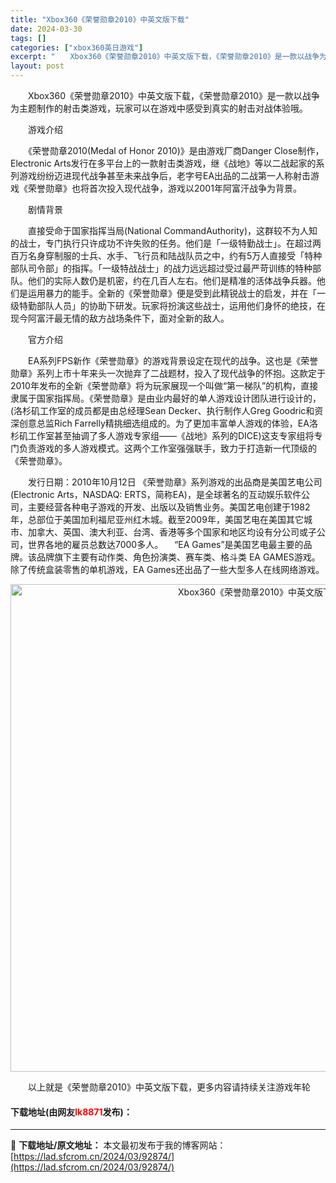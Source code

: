 ```yaml
---
title: "Xbox360《荣誉勋章2010》中英文版下载"
date: 2024-03-30
tags: []
categories: ["xbox360英日游戏"]
excerpt: "　　Xbox360《荣誉勋章2010》中英文版下载，《荣誉勋章2010》是一款以战争为主题制作的射击类游戏，玩家可以在游戏中感受到真实的射击对战体验哦。 　　游戏介绍 　　《荣誉勋章2010(Medal of Honor 2010)》是由游戏厂商Danger Close制作，Electronic A&hellip;"
layout: post
---
```


 <p>　　Xbox360《荣誉勋章2010》中英文版下载，《荣誉勋章2010》是一款以战争为主题制作的射击类游戏，玩家可以在游戏中感受到真实的射击对战体验哦。</p> <p>　　游戏介绍</p> <p>　　《荣誉勋章2010(Medal of Honor 2010)》是由游戏厂商Danger Close制作，Electronic Arts发行在多平台上的一款射击类游戏，继《战地》等以二战起家的系列游戏纷纷迈进现代战争甚至未来战争后，老字号EA出品的二战第一人称射击游戏《荣誉勋章》也将首次投入现代战争，游戏以2001年阿富汗战争为背景。</p> <p>　　剧情背景</p> <p>　　直接受命于国家指挥当局(National CommandAuthority)，这群较不为人知的战士，专门执行只许成功不许失败的任务。他们是「一级特勤战士」。在超过两百万名身穿制服的士兵、水手、飞行员和陆战队员之中，约有5万人直接受「特种部队司令部」的指挥。「一级特战战士」的战力远远超过受过最严苛训练的特种部队。他们的实际人数仍是机密，约在几百人左右。他们是精准的活体战争兵器。他们是运用暴力的能手。全新的《荣誉勋章》便是受到此精锐战士的启发，并在「一级特勤部队人员」的协助下研发。玩家将扮演这些战士，运用他们身怀的绝技，在现今阿富汗最无情的敌方战场条件下，面对全新的敌人。</p> <p>　　官方介绍</p> <p>　　EA系列FPS新作《荣誉勋章》的游戏背景设定在现代的战争。这也是《荣誉勋章》系列上市十年来头一次抛弃了二战题材，投入了现代战争的怀抱。这款定于2010年发布的全新《荣誉勋章》将为玩家展现一个叫做&ldquo;第一梯队&rdquo;的机构，直接隶属于国家指挥局。《荣誉勋章》是由业内最好的单人游戏设计团队进行设计的，(洛杉矶工作室的成员都是由总经理Sean Decker、执行制作人Greg Goodric和资深创意总监Rich Farrelly精挑细选组成的。为了更加丰富单人游戏的体验，EA洛杉矶工作室甚至抽调了多人游戏专家组&mdash;&mdash;《战地》系列的DICE)这支专家组将专门负责游戏的多人游戏模式。这两个工作室强强联手，致力于打造新一代顶级的《荣誉勋章》。</p> <p>　　发行日期：2010年10月12日 《荣誉勋章》系列游戏的出品商是美国艺电公司(Electronic Arts，NASDAQ: ERTS，简称EA)，是全球著名的互动娱乐软件公司，主要经营各种电子游戏的开发、出版以及销售业务。美国艺电创建于1982年，总部位于美国加利福尼亚州红木城。截至2009年，美国艺电在美国其它城市、加拿大、英国、澳大利亚、台湾、香港等多个国家和地区均设有分公司或子公司，世界各地的雇员总数达7000多人。 　&ldquo;EA Games&rdquo;是美国艺电最主要的品牌。该品牌旗下主要有动作类、角色扮演类、赛车类、格斗类 EA GAMES游戏。除了传统盒装零售的单机游戏，EA Games还出品了一些大型多人在线网络游戏。</p> <p align="center"><img align="" border="0" src="https://lad.sfcrom.cn/wp-content/uploads/2024/03/20240330_6607d40791a21.jpg" width="780" alt="Xbox360《荣誉勋章2010》中英文版下载" /></p> <p>　　以上就是《荣誉勋章2010》中英文版下载，更多内容请持续关注游戏年轮</p> <p><h4>下载地址(由网友<font color="red">lk8871</font>发布)：</h4></p> 

---
📖 **下载地址/原文地址：** 本文最初发布于我的博客网站：[https://lad.sfcrom.cn/2024/03/92874/](https://lad.sfcrom.cn/2024/03/92874/)
